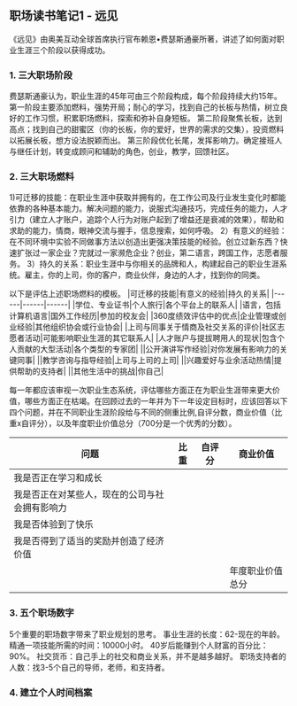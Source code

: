 ## 职场读书笔记1 - 远见

《远见》由奥美互动全球首席执行官布赖恩•费瑟斯通豪所著，讲述了如何面对职业生涯三个阶段以获得成功。


### 1. 三大职场阶段
费瑟斯通豪认为，职业生涯的45年可由三个阶段构成，每个阶段持续大约15年。
第一阶段主要添加燃料，强势开局；耐心的学习，找到自己的长板与热情，树立良好的工作习惯，积累职场燃料，探索和弥补自身短板。
第二阶段聚焦长板，达到高点；找到自己的甜蜜区（你的长板，你的爱好，世界的需求的交集），投资燃料以拓展长板，想方设法脱颖而出。
第三阶段优化长尾，发挥影响力。确定接班人与继任计划，转变成顾问和辅助的角色，创业，教学，回馈社区。

### 2. 三大职场燃料
1)可迁移的技能：在职业生涯中获取并拥有的，在工作公司及行业发生变化时都能依靠的各种基本能力。解决问题的能力，说服式沟通技巧，完成任务的能力，人才引力（建立人才账户，追踪个人行为对账户起到了增益还是衰减的效果），帮助和求助的能力，情商，眼神交流与握手，信息搜索，如何呼吸。
2）有意义的经验： 在不同环境中实验不同做事方法以创造出更强决策技能的经验。创立过新东西？快速扩张过一家企业？完就过一家濒危企业？创业，第二语言，跨国工作，志愿者服务。
3）持久的关系：职业生涯中与你相关的品牌和人，构建起自己的职业生涯系统。雇主，你的上司，你的客户，商业伙伴，身边的人才，找到你的同类。

以下是评估上述职场燃料的模板。
|可迁移的技能|有意义的经验|持久的关系|
|------|------|------|
|学位、专业证书|个人旅行|各个平台上的联系人|
|语言，包括计算机语言|国外工作经历|参加的校友会|
|360度绩效评估中的优点|企业管理或创业经验|其他组织协会或行业协会|
|上司与同事关于情商及社交关系的评价|社区志愿者活动|可能影响职业生涯的其它联系人|
|人才账户与提拔聘用人的现状|包含个人贡献的大型活动|各个类型的专家团|
||公开演讲写作经验|对你发展有影响力的关键同事|
||教学咨询与指导经验|上司与上司的上司|
||兴趣爱好与业余活动热情|提供帮助的支持者|
||其他生活中的挑战|你自己|

每一年都应该审视一次职业生态系统，评估哪些方面正在为职业生涯带来更大价值，哪些方面正在枯竭。在回顾过去的一年并为下一年设定目标时，应该回答以下四个问题，并在不同职业生涯阶段给与不同的侧重比例,自评分数，商业价值（比重x自评分），以及年度职业价值总分（700分是一个优秀的分数）。 

|问题|比重|自评分|商业价值|
|------|------|------|------|
|我是否正在学习和成长||||
|我是否正在对某些人，现在的公司与社会拥有影响力||||
|我是否体验到了快乐||||
|我是否得到了适当的奖励并创造了经济价值||||
||||年度职业价值总分|


### 3. 五个职场数字
5个重要的职场数字带来了职业规划的思考。
事业生涯的长度：62-现在的年龄。 
精通一项技能所需的时间：10000小时。
40岁后能赚到个人财富的百分比：90%。
社交货币：自己手上的社交和商业关系，并不是越多越好。
职场支持者的人数：找3-5个自己的导师，老师，和支持者。


### 4. 建立个人时间档案
